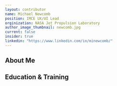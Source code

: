 ```yaml
---
layout: contributor
name: Michael Newcomb
position: IMCE UX/UI Lead
orginization: NASA Jet Propulsion Laboratory
author_image_thumbnail: newcomb.jpg
current: false
insider: true
linkedin: "https://www.linkedin.com/in/minewcomb/"
---
```


## About Me

## Education & Training
